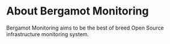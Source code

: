 # About Bergamot Monitoring

Bergamot Monitoring aims to be the best of breed Open Source infrastructure monitoring 
system.
